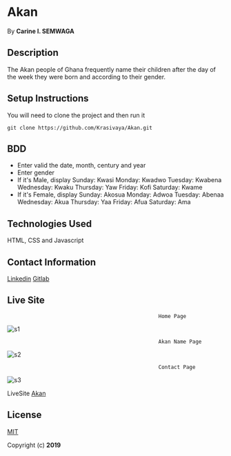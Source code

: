 # Akan
 By **Carine I. SEMWAGA**
## Description
 The Akan people of Ghana frequently name their children after the day of the week they were born and according to their gender.
## Setup Instructions
 You will need to clone the project and then run it
```
git clone https://github.com/Krasivaya/Akan.git
```
## BDD
* Enter  valid the date, month, century and year
* Enter gender
* If it's Male, display
Sunday: Kwasi
Monday: Kwadwo
Tuesday: Kwabena
Wednesday: Kwaku
Thursday:  Yaw
Friday: Kofi
Saturday: Kwame
* If it's Female, display
Sunday: Akosua
Monday: Adwoa
Tuesday: Abenaa
Wednesday: Akua
Thursday:  Yaa
Friday: Afua
Saturday: Ama
## Technologies Used
HTML, CSS and Javascript   
## Contact Information
[Linkedin](https://www.linkedin.com/in/carine-ishimwe-semwaga-29aa11149/)
[Gitlab](https://gitlab.com/Krasivaya?nav_source=navbar)
## Live Site
                                                     Home Page
![s1](https://user-images.githubusercontent.com/51264308/61631345-67e47300-ac8a-11e9-8273-bb8c3d35e4b8.png)

                                                     Akan Name Page
![s2](https://user-images.githubusercontent.com/51264308/61631541-e7724200-ac8a-11e9-91a6-12929406e3e3.png)

                                                     Contact Page
![s3](https://user-images.githubusercontent.com/51264308/61631581-07096a80-ac8b-11e9-9d1e-fd059f47508a.png)

LiveSite [Akan](https://krasivaya.github.io/Akan/)

## License
[MIT](https://choosealicense.com/licenses/mit/)

 Copyright (c) **2019**
